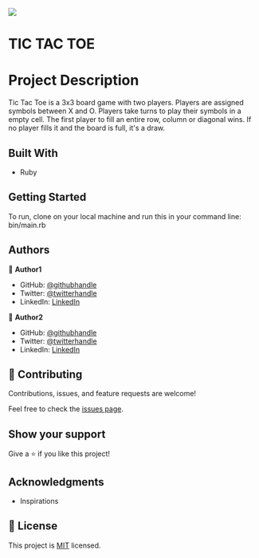 ![](https://img.shields.io/badge/Microverse-blueviolet)

# TIC TAC TOE

# Project Description

Tic Tac Toe is a 3x3 board game with two players.
Players are assigned symbols between X and O.
Players take turns to play their symbols in a empty cell.
The first player to fill an entire row, column or diagonal wins.
If no player fills it and the board is full, it's a draw.

## Built With

- Ruby

## Getting Started

To run, clone on your local machine and run this in your command line:
bin/main.rb

## Authors

👤 **Author1**

- GitHub: [@githubhandle](https://github.com/Gracetemitope)
- Twitter: [@twitterhandle](https://twitter.com/DevGrachy)
- LinkedIn: [LinkedIn](https://www.linkedin.com/in/ajanaku-temitope-427778199/)

👤 **Author2**

- GitHub: [@githubhandle](https://github.com/pacyL2K19)
- Twitter: [@twitterhandle](https://twitter.com/PacifiqueLinja1)
- LinkedIn: [LinkedIn](https://www.linkedin.com/in/pacifique-linjanja/)

## 🤝 Contributing

Contributions, issues, and feature requests are welcome!

Feel free to check the [issues page](issues/).

## Show your support

Give a ⭐️ if you like this project!

## Acknowledgments

- Inspirations

## 📝 License

This project is [MIT](lic.url) licensed.
